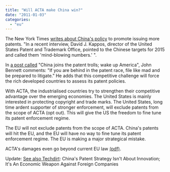 ```yaml
---
title: "Will ACTA make China win?"
date: "2011-01-03"
categories: 
  - "eu"
---
```


The New York Times [writes about China's policy](http://www.nytimes.com/2011/01/02/business/02unboxed.html) to promote issuing more patents. "In a recent interview, David J. Kappos, director of the United States Patent and Trademark Office, pointed to the Chinese targets for 2015 and called them 'mind-blowing numbers.' ".

In [a post called](http://www.againstmonopoly.org/index.php?perm=593056000000004317) "China joins the patent trolls; wake up America", John Bennett comments: "If you are behind in the patent race, file like mad and be prepared to litigate." He adds that this competitive challenge will force the rich developed countries to assess its patent policies.

With ACTA, the industrialised countries try to strengthen their competitive advantage over the emerging economies. The United States is mainly interested in protecting copyright and trade marks. The United States, long time ardent supporter of stronger enforcement, will exclude patents from the scope of ACTA (opt out). This will give the US the freedom to fine tune its patent enforcement regime.

The EU will not exclude patents from the scope of ACTA. China's patents will hit the EU, and the EU will have no way to fine tune its patent enforcement regime. The EU is making a major strategical mistake.

ACTA's damages even go beyond current EU law [(pdf)](http://people.ffii.org/~ante/acta/acta-acquis2.pdf).

Update: [See also Techdirt](http://www.techdirt.com/articles/20110102/15230512491/chinas-patent-strategy-isnt-about-innovation-its-economic-weapon-against-foreign-companies.shtml): China's Patent Strategy Isn't About Innovation; It's An Economic Weapon Against Foreign Companies
